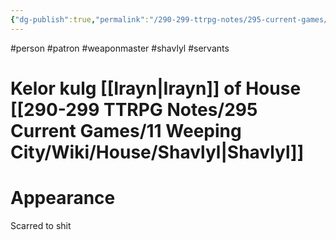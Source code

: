 ```yaml
---
{"dg-publish":true,"permalink":"/290-299-ttrpg-notes/295-current-games/11-weeping-city/wiki/person/kelor/"}
---
```



#person #patron #weaponmaster #shavlyl #servants 

# Kelor kulg [[Irayn\|Irayn]] of House [[290-299 TTRPG Notes/295 Current Games/11 Weeping City/Wiki/House/Shavlyl\|Shavlyl]]

# Appearance

Scarred to shit